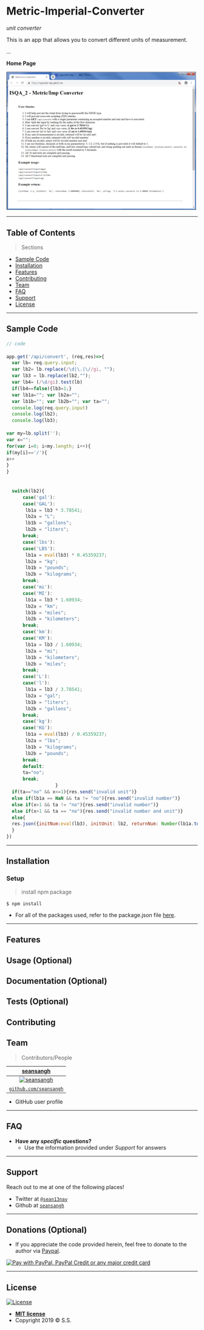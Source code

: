 # Metric-Imperial-Converter

*unit converter*

This is an app that allows you to convert different units of measurement.


...

**Home Page**

<img src="/MetricImperialConverter.PNG" title="home page" alt="home page" width="500px">



---


## Table of Contents 

> Sections
- [Sample Code](#Sample_Code)
- [Installation](#installation)
- [Features](#features)
- [Contributing](#contributing)
- [Team](#team)
- [FAQ](#faq)
- [Support](#support)
- [License](#license)


---

## Sample Code

```javascript
// code

app.get('/api/convert', (req,res)=>{
  var lb= req.query.input;
  var lb2= lb.replace(/\d|\.|\//gi, "");
  var lb3 = lb.replace(lb2,"");
  var lb4= (/\d/gi).test(lb)
  if(lb4==false){lb3=1;}
  var lb1a=""; var lb2a="";
  var lb1b=""; var lb2b=""; var ta="";
  console.log(req.query.input)
  console.log(lb2);
  console.log(lb3);
  
var my=lb.split('');
var x="";
for(var i=0; i<my.length; i++){
if(my[i]=='/'){
x++
}
}  
  
  
  switch(lb2){
      case('gal'):
      case('GAL'):
       lb1a = lb3 * 3.78541;
       lb2a = "L";
       lb1b = "gallons";
       lb2b = "liters";
      break;
      case('lbs'):
      case('LBS'):
       lb1a = eval(lb3) * 0.45359237;
       lb2a = "kg";
       lb1b = "pounds";
       lb2b = "kilograms";
      break; 
      case('mi'):
      case('MI'):
       lb1a = lb3 * 1.60934;
       lb2a = "km";
       lb1b = "miles";
       lb2b = "kilometers";
      break;  
      case('km'):
      case('KM'):
       lb1a = lb3 / 1.60934;
       lb2a = "mi";
       lb1b = "kilometers";
       lb2b = "miles";
      break;
      case('L'):
      case('l'):
       lb1a = lb3 / 3.78541;
       lb2a = "gal";
       lb1b = "liters";
       lb2b = "gallons";
      break;
      case('kg'):
      case('KG'):
       lb1a = eval(lb3) / 0.45359237;
       lb2a = "lbs";
       lb1b = "kilograms";
       lb2b = "pounds";
      break; 
      default:
      ta="no";
      break;
                  }
  if(ta=="no" && x<=1){res.send("invalid unit")}
  else if(lb1a == NaN && ta != "no"){res.send("invalid number")}
  else if(x>1 && ta != "no"){res.send("invalid number")}
  else if(x>1 && ta == "no"){res.send("invalid number and unit")}
  else{
  res.json({initNum:eval(lb3), initUnit: lb2, returnNum: Number(lb1a.toFixed(5)), returnUnit: lb2a, string: lb3 + " " + lb1b + " converts to " + lb1a.toFixed(5) + " " + lb2b})
  }   
})
```

---

## Installation


### Setup


>  install npm package

```shell
$ npm install
```

- For all of the packages used, refer to the package.json file [here](/package.json).

---

## Features
## Usage (Optional)
## Documentation (Optional)
## Tests (Optional)
## Contributing
## Team

> Contributors/People

| [**seansangh**](https://github.com/seansangh) |
| :---: |
| [![seansangh](https://avatars0.githubusercontent.com/u/45724640?v=3&s=200)](https://github.com/seansangh)    |
| [`github.com/seansangh`](https://github.com/seansangh) | 

-  GitHub user profile

---

## FAQ

- **Have any *specific* questions?**
    - Use the information provided under *Support* for answers

---

## Support

Reach out to me at one of the following places!

- Twitter at [`@sean13nay`](https://twitter.com/sean13nay?lang=en)
- Github at [`seansangh`](https://github.com/seansangh)

---

## Donations (Optional)

- If you appreciate the code provided herein, feel free to donate to the author via [Paypal](https://www.paypal.com/cgi-bin/webscr?cmd=_s-xclick&hosted_button_id=4VED5H2K8Z4TU&source=url).

[<img src="https://www.paypalobjects.com/webstatic/en_US/i/buttons/cc-badges-ppppcmcvdam.png" alt="Pay with PayPal, PayPal Credit or any major credit card" />](https://www.paypal.com/cgi-bin/webscr?cmd=_s-xclick&hosted_button_id=4VED5H2K8Z4TU&source=url)

---

## License

[![License](http://img.shields.io/:license-mit-blue.svg?style=flat-square)](http://badges.mit-license.org)

- **[MIT license](http://opensource.org/licenses/mit-license.php)**
- Copyright 2019 © <a>S.S.</a>
